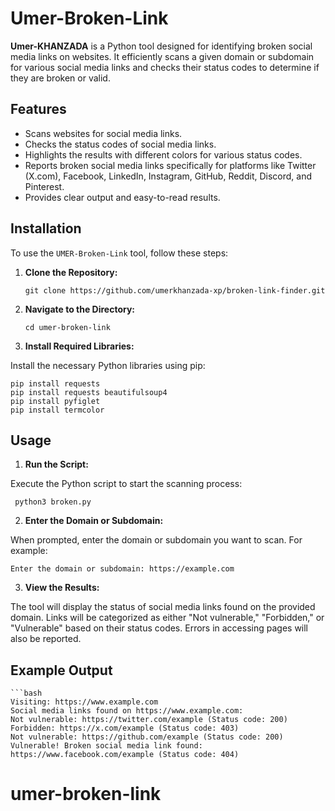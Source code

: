 # Umer-Broken-Link

**Umer-KHANZADA** is a Python tool designed for identifying broken social media links on websites. It efficiently scans a given domain or subdomain for various social media links and checks their status codes to determine if they are broken or valid.

## Features

- Scans websites for social media links.
- Checks the status codes of social media links.
- Highlights the results with different colors for various status codes.
- Reports broken social media links specifically for platforms like Twitter (X.com), Facebook, LinkedIn, Instagram, GitHub, Reddit, Discord, and Pinterest.
- Provides clear output and easy-to-read results.

## Installation

To use the `UMER-Broken-Link` tool, follow these steps:

1. **Clone the Repository:**

     
       git clone https://github.com/umerkhanzada-xp/broken-link-finder.git

2. **Navigate to the Directory:**
   
      
       cd umer-broken-link

3. **Install Required Libraries:**

Install the necessary Python libraries using pip:  

    pip install requests
    pip install requests beautifulsoup4
    pip install pyfiglet
    pip install termcolor
    
## Usage

1. **Run the Script:**

Execute the Python script to start the scanning process:

   
     python3 broken.py

2. **Enter the Domain or Subdomain:**

When prompted, enter the domain or subdomain you want to scan. For example:

    
    Enter the domain or subdomain: https://example.com

3. **View the Results:**

The tool will display the status of social media links found on the provided domain. Links will be categorized as either "Not vulnerable," "Forbidden," or "Vulnerable" based on their status codes. Errors in accessing pages will also be reported.

## Example Output

    ```bash
    Visiting: https://www.example.com
    Social media links found on https://www.example.com:
    Not vulnerable: https://twitter.com/example (Status code: 200)
    Forbidden: https://x.com/example (Status code: 403)
    Not vulnerable: https://github.com/example (Status code: 200)
    Vulnerable! Broken social media link found: https://www.facebook.com/example (Status code: 404)

 
# umer-broken-link
